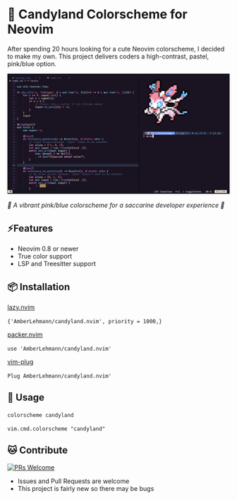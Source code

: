 # :candy: Candyland Colorscheme for Neovim

After spending 20 hours looking for a cute Neovim colorscheme, I decided to make my own.
This project delivers coders a high-contrast, pastel, pink/blue option.

![RUSTLINGS_CODE](/images/rust_sylv.png)

_*:cherry_blossom: A vibrant pink/blue colorscheme for a saccarine developer experience :cherry_blossom:*_

## ⚡️Features

* Neovim 0.8 or newer
* True color support
* LSP and Treesitter support

## 📦 Installation

[lazy.nvim](https://github.com/folke/lazy.nvim) 

`{'AmberLehmann/candyland.nvim', priority = 1000,}`

[packer.nvim](https://github.com/wbthomason/packer.nvim) 

`use 'AmberLehmann/candyland.nvim'`

[vim-plug](https://github.com/junegunn/vim-plug)

`Plug AmberLehmann/candyland.nvim'`

## 🚀 Usage

`colorscheme candyland`

`vim.cmd.colorscheme "candyland"`

## :cat: Contribute

[![PRs Welcome](https://img.shields.io/badge/PRs-welcome-brightgreen.svg?style=flat-square)](https://makeapullrequest.com)

* Issues and Pull Requests are welcome
* This project is fairly new so there may be bugs

